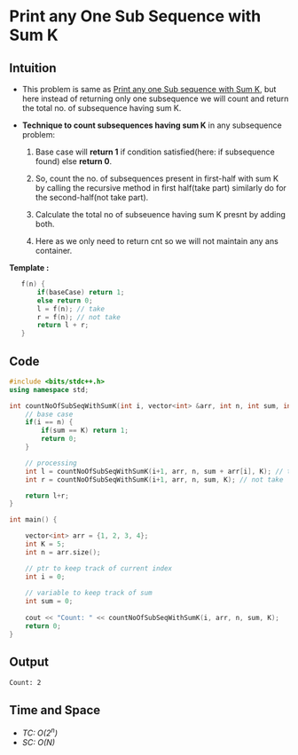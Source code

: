 # Print any One Sub Sequence with Sum K

## Intuition
- This problem is same as [Print any one Sub sequence with Sum K](3.PrintAnyOneSubSeqWithSumK.md), but here instead of returning only one subsequence we will count and return the total no. of subsequence having sum K.

- **Technique to count subsequences having sum K** in any subsequence problem:
    
    1. Base case will **return 1** if condition satisfied(here: if subsequence found) else **return 0**.

    2. So, count the no. of subsequences present in first-half with sum K by calling the recursive method in first half(take part) similarly do for the second-half(not take part). 

    3. Calculate the total no of subseuence having sum K presnt by adding both.

    4. Here as we only need to return cnt so we will not maintain any ans container.

 **Template :**  
```cpp
   f(n) {
       if(baseCase) return 1;  
       else return 0;  
       l = f(n); // take  
       r = f(n); // not take  
       return l + r;  
   }
```

## Code
```cpp
#include <bits/stdc++.h>
using namespace std;

int countNoOfSubSeqWithSumK(int i, vector<int> &arr, int n, int sum, int K) {
    // base case
    if(i == n) {
        if(sum == K) return 1;
        return 0;
    }

    // processing
    int l = countNoOfSubSeqWithSumK(i+1, arr, n, sum + arr[i], K); // take
    int r = countNoOfSubSeqWithSumK(i+1, arr, n, sum, K); // not take

    return l+r;
}

int main() {

    vector<int> arr = {1, 2, 3, 4};
    int K = 5;
    int n = arr.size();

    // ptr to keep track of current index
    int i = 0;
    
    // variable to keep track of sum
    int sum = 0;
    
    cout << "Count: " << countNoOfSubSeqWithSumK(i, arr, n, sum, K);
    return 0;
}
```

## Output

```bash
Count: 2
```

## Time and Space
- *TC: O(2<sup>n</sup>)*
- *SC: O(N)*